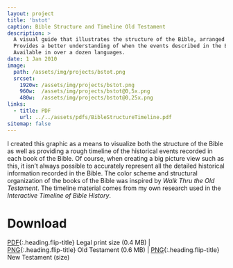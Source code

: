 ```yaml
---
layout: project
title: 'bstot'
caption: Bible Structure and Timeline Old Testament
description: >
  A visual guide that illustrates the structure of the Bible, arranged chronologically. 
  Provides a better understanding of when the events described in the Bible occurred in history. 
  Available in over a dozen languages.
date: 1 Jan 2010
image: 
  path: /assets/img/projects/bstot.png
  srcset: 
    1920w: /assets/img/projects/bstot.png
    960w:  /assets/img/projects/bstot@0,5x.png
    480w:  /assets/img/projects/bstot@0,25x.png
links:
  - title: PDF
    url: ../../assets/pdfs/BibleStructureTimeline.pdf
sitemap: false
---
```


I created this graphic as a means to visualize both the structure of the Bible as well as providing a rough timeline of the historical events recorded in each book of the Bible. Of course, when creating a big picture view such as this, it isn’t always possible to accurately represent all the detailed historical information recorded in the Bible. The color scheme and structural organization of the books of the Bible was inspired by *Walk Thru the Old Testament*. The timeline material comes from my own research used in the *Interactive Timeline of Bible History*.

# Download
[PDF](../assets/pdfs/BibleStructureTimeline.pdf){:.heading.flip-title} <span class="icon-file-pdf"></span> Legal print size (0.4 MB) |  
[PNG](../assets/img/projects/bstot.png){:.heading.flip-title} <span class="icon-file-picture"></span> Old Testament (0.6 MB) | 
[PNG](../assets/img/projects/bstnt.png){:.heading.flip-title} <span class="icon-file-picture"></span> New Testament (size)